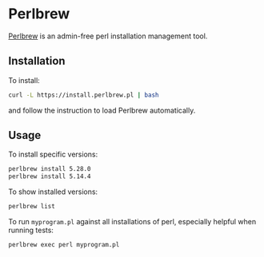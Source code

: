 # Perlbrew

[Perlbrew](https://perlbrew.pl/) is an admin-free perl installation
management tool.

## Installation

To install:

```bash
curl -L https://install.perlbrew.pl | bash
```

and follow the instruction to load Perlbrew automatically.

## Usage

To install specific versions:

```bash
perlbrew install 5.28.0
perlbrew install 5.14.4
```

To show installed versions:

```bash
perlbrew list
```

To run `myprogram.pl` against all installations of perl, especially helpful
when running tests:

```bash
perlbrew exec perl myprogram.pl
```
